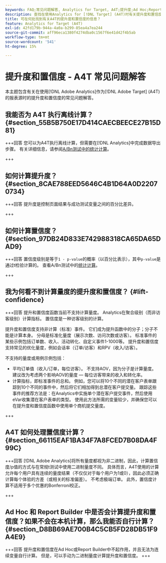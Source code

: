```yaml
---
keywords: FAQ;常见问题解答, Analytics for Target, A4T;提升度;Ad Hoc;Report Builder;置信度
description: 查找在使用Analytics for [!DNL Target] (A4T)时有关提升度和置信度的问题的答案。 A4T允许您对 [!DNL Target] 活动使用Analytics报表。
title: 可在何处找到有关A4T的提升度和置信度的信息？
feature: Analytics for Target (A4T)
exl-id: 42fd179b-944a-4a0a-b299-85ea4a7ea244
source-git-commit: aff96eca1380f4274dba0c1567f6e41d42f4b5ab
workflow-type: tm+mt
source-wordcount: '541'
ht-degree: 15%

---
```


# 提升度和置信度 - A4T 常见问题解答

本主题包含有关在使用[!DNL Adobe Analytics]作为[!DNL Adobe Target] (A4T)的报表源时的提升度和置信度的常见问题解答。

## 我能否为 A4T 执行离线计算？ {#section_55B5B750E17D414CAECBEECE27B15D81}

+++回答
您可以为A4T执行离线计算，但需要在[!DNL Analytics]中完成数据导出步骤。 有关详细信息，请参阅[A/Bn测试中的统计计算](/help/main/c-reports/statistical-methodology/statistical-calculations.md)。

+++

## 如何计算提升度？ {#section_8CAE788EED5646C4B1D64A0D22070734}

+++回答
提升度是控制页面结果与成功测试变量之间的百分比差异。

+++

## 如何计算置信度？ {#section_97DB24D833E742988318CA65DA65DAD9}

+++回答
置信度级别是等于`1 - p-value`的概率（以百分比表示），其中`p-value`是通过t检验计算的。 查看A/Bn测试中的[统计计算](/help/main/c-reports/statistical-methodology/statistical-calculations.md)。

+++

## 我为何看不到计算量度的提升度和置信度？ {#lift-confidence}

+++回答
提升和置信度函数当前不支持计算量度。 Analytics在聚合级别（而非访客级别）计算指标。 置信度是一种访客级别的计算。

提升度和置信度支持非计算（标准）事件。 它们成为提升函数中的分子；分子不能是计算本身。 分母是标准化量度（展示次数、访问次数或访客）。 标准事件的某些示例包括订单数、收入、活动转化、自定义事件1-1000等。 提升度和置信度支持常见的优化量度，例如会话率（订单/访客）和RPV（收入/访客）。

不支持的量度或用例示例包括：

* 平均订单值（收入/订单，每位访客）。 不支持AOV，因为分子是计算量度。 建议改为考虑两个影响AOV的量度 — 每位访客带来的收入和转化率。
* 计算指标，即标准事件的总和。 例如，您可以将10个不同的潜在客户表单跟踪到10个不同的事件中，然后将它们相加得到总潜在客户提交量。 跟踪这些事件的推荐方法是：在Analytics中实施单个潜在客户提交事件，然后使用eVar收集潜在客户表单的类型。 使用此方法所需的变量较少，并确保您可以在提升度和置信度函数中使用单个商机提交量度。

+++

## A4T 如何处理置信度计算？ {#section_66115EAF1BA34F7A8FCED7B08DA4F99C}

+++回答
[!DNL Adobe Analytics]将所有量度都视为非二进制，因此，计算置信度/p值的方式与在常规t测试中使用二进制量度不同。 具体而言，A4T使用的计算允许每个用户具有连续的量度结果（不仅仅对于每个用户为1或0），因此必须正确计算每个体验的方差（或相关的标准偏差）。 不考虑极端订单。 此外，置信度计算不适用于多个优惠的Bonferroni校正。

+++

## Ad Hoc 和 Report Builder 中是否会计算提升度和置信度？如果不会在本机计算，那么我能否自行计算？ {#section_D8BB69AE700B4C5CB5FD28DB51F9A4E9}

+++回答
提升度和置信度在Ad Hoc或Report Builder中不起作用，并且无法为连续变量自行计算。 但是，可以手动为二进制量度计算提升度和置信度。
+++
